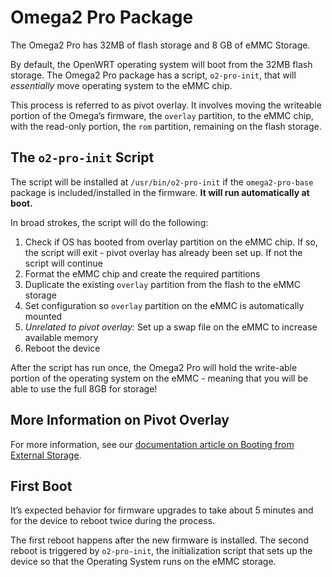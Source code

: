 # Omega2 Pro Package

The Omega2 Pro has 32MB of flash storage and 8 GB of eMMC Storage. 

By default, the OpenWRT operating system will boot from the 32MB flash storage. The Omega2 Pro package has a script, `o2-pro-init`, that will *essentially* move operating system to the eMMC chip.

This process is referred to as pivot overlay. It involves moving the writeable portion of the Omega’s firmware, the `overlay` partition, to the eMMC chip, with the read-only portion, the `rom` partition, remaining on the flash storage. 

## The `o2-pro-init` Script

The script will be installed at `/usr/bin/o2-pro-init` if the `omega2-pro-base` package is included/installed in the firmware. 
**It will run automatically at boot.**

In broad strokes, the script will do the following:

1. Check if OS has booted from overlay partition on the eMMC chip. If so, the script will exit - pivot overlay has already been set up. If not the script will continue
2. Format the eMMC chip and create the required partitions
3. Duplicate the existing `overlay` partition from the flash to the eMMC storage
4. Set configuration so `overlay` partition on the eMMC is automatically mounted
5. *Unrelated to pivot overlay:* Set up a swap file on the eMMC to increase available memory
6. Reboot the device

After the script has run once, the Omega2 Pro will hold the write-able portion of the operating system on the eMMC - meaning that you will be able to use the full 8GB for storage!

## More Information on Pivot Overlay

For more information, see our [documentation article on Booting from External Storage](https://docs.onion.io/omega2-docs/boot-from-external-storage.html).

## First Boot

It’s expected behavior for firmware upgrades to take about 5 minutes and for the device to reboot twice during the process.

The first reboot happens after the new firmware is installed. The second reboot is triggered by `o2-pro-init`, the initialization script that sets up the device so that the Operating System runs on the eMMC storage.

